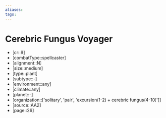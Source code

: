 ```yaml
---
aliases: 
tags: 
---
```


# Cerebric Fungus Voyager

- [cr::9]
- [combatType::spellcaster]
- [alignment::N]
- [size::medium]
- [type::plant]
- [subtype::-]
- [environment::any]
- [climate::any]
- [planet::-]
- [organization::['solitary', 'pair', 'excursion(1-2) + cerebric fungus(4-10)']]
- [source::AA2]
- [page::26]
